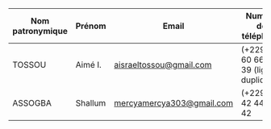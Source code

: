 | Nom patronymique | Prénom | Email | Numéro de téléphone |
|---|---|---|---|
| TOSSOU | Aimé I. | aisraeltossou@gmail.com | (+229) 01 60 66 39 39 (ligne à dupliquée)|
| ASSOGBA | Shallum | mercyamercya303@gmail.com | (+229) 01 42 44 44 42 |

